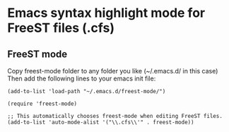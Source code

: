 # Emacs syntax highlight mode for FreeST files (.cfs)

## FreeST mode

Copy freest-mode folder to any folder you like (~/.emacs.d/ in this case)
Then add the following lines to your emacs init file:

```
(add-to-list 'load-path "~/.emacs.d/freest-mode/")

(require 'freest-mode)

;; This automatically chooses freest-mode when editing FreeST files.
(add-to-list 'auto-mode-alist '("\\.cfs\\'" . freest-mode)) 
```
